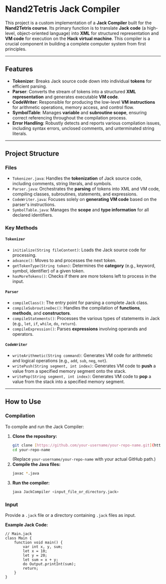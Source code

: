 # Nand2Tetris Jack Compiler

This project is a custom implementation of a **Jack Compiler** built for the **Nand2Tetris course**. Its primary function is to translate **Jack code** (a high-level, object-oriented language) into **XML** for structured representation and **VM code** for execution on the **Hack virtual machine**. This compiler is a crucial component in building a complete computer system from first principles.

---

## Features

* **Tokenizer**: Breaks Jack source code down into individual **tokens** for efficient parsing.
* **Parser**: Converts the stream of tokens into a structured **XML representation** and generates executable **VM code**.
* **CodeWriter**: Responsible for producing the low-level **VM instructions** for arithmetic operations, memory access, and control flow.
* **SymbolTable**: Manages **variable** and **subroutine scope**, ensuring correct referencing throughout the compilation process.
* **Error Handling**: Robustly detects and reports various compilation issues, including syntax errors, unclosed comments, and unterminated string literals.

---

## Project Structure

### Files

* `Tokenizer.java`: Handles the **tokenization** of Jack source code, including comments, string literals, and symbols.
* `Parser.java`: Orchestrates the **parsing** of tokens into XML and VM code, compiling classes, subroutines, statements, and expressions.
* `CodeWriter.java`: Focuses solely on **generating VM code** based on the parser's instructions.
* `SymbolTable.java`: Manages the **scope** and **type information** for all declared identifiers.

### Key Methods

#### `Tokenizer`

* `initialize(String fileContent)`: Loads the Jack source code for processing.
* `advance()`: Moves to and processes the next token.
* `getTokenType(String token)`: Determines the **category** (e.g., keyword, symbol, identifier) of a given token.
* `hasMoreTokens()`: Checks if there are more tokens left to process in the input.

#### `Parser`

* `compileClass()`: The entry point for parsing a complete Jack class.
* `compileSubroutineDec()`: Handles the compilation of **functions**, **methods**, and **constructors**.
* `compileStatements()`: Processes the various types of statements in Jack (e.g., `let`, `if`, `while`, `do`, `return`).
* `compileExpression()`: Parses **expressions** involving operands and operators.

#### `CodeWriter`

* `writeArithmetic(String command)`: Generates VM code for arithmetic and logical operations (e.g., `add`, `sub`, `neg`, `not`).
* `writePush(String segment, int index)`: Generates VM code to **push** a value from a specified memory segment onto the stack.
* `writePop(String segment, int index)`: Generates VM code to **pop** a value from the stack into a specified memory segment.

---

## How to Use

### Compilation

To compile and run the Jack Compiler:

1.  **Clone the repository:**
    ```bash
    git clone [https://github.com/your-username/your-repo-name.git](https://github.com/your-username/your-repo-name.git)
    cd your-repo-name
    ```
    (Replace `your-username/your-repo-name` with your actual GitHub path.)
2.  **Compile the Java files:**
    ```bash
    javac *.java
    ```
3.  **Run the compiler:**
    ```bash
    java JackCompiler <input_file_or_directory.jack>
    ```

### Input

Provide a `.jack` file or a directory containing `.jack` files as input.

**Example Jack Code:**
```jack
// Main.jack
class Main {
    function void main() {
        var int x, y, sum;
        let x = 10;
        let y = 20;
        let sum = x + y;
        do Output.printInt(sum);
        return;
    }
}
